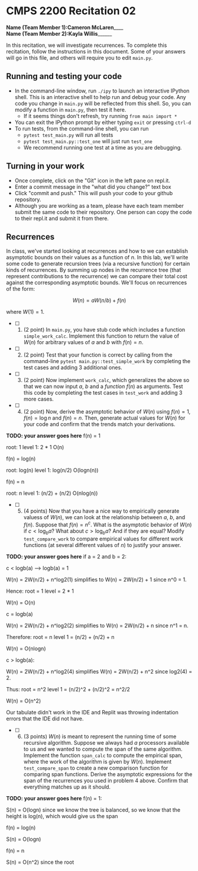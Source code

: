 # CMPS 2200  Recitation 02

**Name (Team Member 1):**__Cameron McLaren______  
**Name (Team Member 2):**__Kayla Willis________

In this recitation, we will investigate recurrences. 
To complete this recitation, follow the instructions in this document. Some of your answers will go in this file, and others will require you to edit `main.py`.



## Running and testing your code
- In the command-line window, run `./ipy` to launch an interactive IPython shell. This is an interactive shell to help run and debug your code. Any code you change in `main.py` will be reflected from this shell. So, you can modify a function in `main.py`, then test it here.
  + If it seems things don't refresh, try running `from main import *`
- You can exit the IPython prompt by either typing `exit` or pressing `ctrl-d`
- To run tests, from the command-line shell, you can run
  + `pytest test_main.py` will run all tests
  + `pytest test_main.py::test_one` will just run `test_one`
  + We recommend running one test at a time as you are debugging.

## Turning in your work

- Once complete, click on the "Git" icon in the left pane on repl.it.
- Enter a commit message in the "what did you change?" text box
- Click "commit and push." This will push your code to your github repository.
- Although you are working as a team, please have each team member submit the same code to their repository. One person can copy the code to their repl.it and submit it from there.

## Recurrences

In class, we've started looking at recurrences and how to we can establish asymptotic bounds on their values as a function of $n$. In this lab, we'll write some code to generate recursion trees (via a recursive function) for certain kinds of recurrences. By summing up nodes in the recurrence tree (that represent contributions to the recurrence) we can compare their total cost against the corresponding asymptotic bounds. We'll focus on  recurrences of the form:

$$ W(n) = aW(n/b) + f(n) $$

where $W(1) = 1$.

- [ ] 1. (2 point) In `main.py`, you have stub code which includes a function `simple_work_calc`. Implement this function to return the value of $W(n)$ for arbitrary values of $a$ and $b$ with $f(n)=n$.

- [ ] 2. (2 point) Test that your function is correct by calling from the command-line `pytest main.py::test_simple_work` by completing the test cases and adding 3 additional ones.

- [ ] 3. (2 point) Now implement `work_calc`, which generalizes the above so that we can now input $a$, $b$ and a *function* $f(n)$ as arguments. Test this code by completing the test cases in `test_work` and adding 3 more cases.

- [ ] 4. (2 point) Now, derive the asymptotic behavior of $W(n)$ using $f(n) = 1$, $f(n) = \log n$ and $f(n) = n$. Then, generate actual values for $W(n)$ for your code and confirm that the trends match your derivations.

**TODO: your answer goes here**
f(n) = 1

root: 1
level 1: 2 * 1
O(n)


f(n) = log(n)

root: log(n)
level 1: log(n/2)
O(logn(n))


f(n) = n

root: n
level 1: (n/2) + (n/2)
O(nlog(n))


- [ ] 5. (4 points) Now that you have a nice way to empirically generate valuess of $W(n)$, we can look at the relationship between $a$, $b$, and $f(n)$. Suppose that $f(n) = n^c$. What is the asymptotic behavior of $W(n)$ if $c < \log_b a$? What about $c > \log_b a$? And if they are equal? Modify `test_compare_work` to compare empirical values for different work functions (at several different values of $n$) to justify your answer. 

**TODO: your answer goes here**
if a = 2 and b = 2:

c < logb(a) --> logb(a) = 1

W(n) = 2W(n/2) + n^log2(1) simplifies to W(n) = 2W(n/2) + 1 since n^0 = 1.

Hence:
root = 1
level = 2 * 1

W(n) = O(n)

c = logb(a)

W(n) = 2W(n/2) + n^log2(2) simplifies to W(n) = 2W(n/2) + n since n^1 = n.

Therefore:
root = n
level 1 = (n/2) + (n/2) + n

W(n) = O(nlogn)

c > logb(a):

W(n) = 2W(n/2) + n^log2(4) simplifies W(n) = 2W(n/2) + n^2 since log2(4) = 2.

Thus:
root = n^2
level 1 = (n/2)^2 + (n/2)^2 = n^2/2

W(n) = O(n^2)

Our tabulate didn't work in the IDE and Replit was throwing indentation errors that the IDE did not have.

- [ ] 6. (3 points) $W(n)$ is meant to represent the running time of some recursive algorithm. Suppose we always had $a$ processors available to us and we wanted to compute the span of the same algorithm. Implement the function `span_calc` to compute the empirical span, where the work of the algorithm is given by $W(n)$. Implement `test_compare_span` to create a new comparison function for comparing span functions. Derive the asymptotic expressions for the span of the recurrences you used in problem 4 above. Confirm that everything matches up as it should. 

**TODO: your answer goes here**
f(n) = 1:

S(n) = O(logn) since we know the tree is balanced, so we know that the height is log(n), which would give us the span

f(n) = log(n)

S(n) = O(logn)

f(n) = n

S(n) = O(n^2) since the root 
